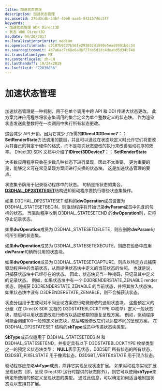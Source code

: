 ```yaml
---
title: 加速状态管理
description: 加速状态管理
ms.assetid: 276d3cdb-34bf-49e8-aae5-94315746c5ff
keywords:
- 加速状态管理 WDK Direct3D
- 状态 WDK Direct3D
ms.date: 04/20/2017
ms.localizationpriority: medium
ms.openlocfilehash: c2107b9227b56fe29389241990e5ea69991b6c34
ms.sourcegitcommit: 4b7a6ac7c68e6ad6f27da5d1dc4deabd5d34b748
ms.translationtype: MT
ms.contentlocale: zh-CN
ms.lasthandoff: 10/24/2019
ms.locfileid: "72839836"
---
```

# <a name="accelerated-state-management"></a>加速状态管理


## <span id="ddk_accelerated_state_management_gg"></span><span id="DDK_ACCELERATED_STATE_MANAGEMENT_GG"></span>


加速状态管理是一种机制，用于在单个调用中跨 API 和 DDI 传递大状态更改。 此方案允许应用程序将状态集调用的集合定义为单个整数定义的状态块。 作为渲染状态发送此整数将在一次调用中执行所有状态更改。

这会减少 API 开销，因为它减少了所需的**IDirect3DDevice7：： SetRenderState**方法调用的数目，并且可以通过在状态块定义时允许它们将更改为其自己的特定于硬件的格式，而不是每次状态更改的执行来改善驱动程序的效率。 Direct3D SDK 文档中介绍了**IDirect3DDevice7：： SetRenderState**

大多数应用程序只会在少数几种状态下进行呈现，因此不太重要。 更为重要的是，能够定义可在常见呈现方案间进行交换的状态块。 这是加速状态管理的要点。

状态集令牌用于记录驱动程序中的状态。 句柄是指状态的集合。 [**D3DHAL\_DP2STATESET**](https://docs.microsoft.com/windows-hardware/drivers/ddi/d3dhal/ns-d3dhal-_d3dhal_dp2stateset)结构通知驱动程序要执行哪些状态集操作。

如果 D3DHAL\_DP2STATESET 结构的**dwOperation**成员设置为 D3DHAL\_STATESETBEGIN，则驱动程序将开始记录**dwParam**成员中包含的句柄的状态。 当驱动程序收到 D3DHAL\_STATESETEND 的**dwOperation**时，它将停止记录状态。

如果**dwOperation**成员为 D3DHAL\_STATESETDELETE，则应删除**dwParam**句柄所引用的状态集。

如果**dwOperation**成员为 D3DHAL\_STATESETEXECUTE，则应在设备中应用**dwParam**句柄所引用的状态块。

如果**dwOperation**成员为 D3DHAL\_STATESETCAPTURE，则应以特定方式捕获驱动程序中的当前状态，从而提供状态块中定义的当前状态的快照。 也就是说，只捕获状态块中已经存在的状态。 因此，状态块充当一种掩码，只记录其中定义的记录状态。 例如，如果状态块中有一个 D3DRENDERSTATE\_ZENABLE render 状态，则捕获 D3DRENDERSTATE\_ZENABLE 的当前状态，并将其放入状态块。 如果状态块中没有 D3DRENDERSTATE\_ZENABLE，则不会捕获该状态。

状态分组用于生成可对不同呈现方案进行略微修改的通用状态块。 这些预定义的分组（在 DirectX SDK 文档的 D3DSTATEBLOCKTYPE 中枚举）定义一般状态块，随后可以用状态更改进行修改以适应预期的重复呈现方案。 例如，驱动程序可能会创建100一般预定义状态块，然后略微修改它们以适应不同的呈现方案。 在 D3DHAL\_DP2STATESET 结构的**sbType**成员中传递状态块类型。

**SbType**成员仅适用于 D3DHAL\_STATESETBEGIN 和 D3DHAL\_STATESETEND，并指定具有以下 D3DSTATEBLOCKTYPE 枚举类型之一的预定义状态块类型： **NULL**表示无状态，D3DSBT\_所有状态的所有状态，D3DSBT\_PIXELSTATE 用于像素状态，D3DSBT\_VERTEXSTATE 用于顶点状态。

驱动程序应忽略**sbType**成员，除非它实现呈现状态扩展。 如果驱动程序实现扩展呈现状态（即，呈现 Direct3D 运行时提供的状态除外），则它可以使用**sbType**来确定所使用的预定义呈现状态的类型。 通过此信息，可以确定如何适当地附加状态块以支持其扩展。

 

 






